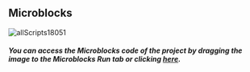 ## Microblocks

![allScripts18051](https://user-images.githubusercontent.com/112697142/204212276-404b439d-d9d3-4e6d-99b8-7fa377f001e0.png)


##### You can access the Microblocks code of the project by dragging the image to the Microblocks Run tab or clicking [here](https://microblocks.fun/run/microblocks.html#scripts=GP%20Scripts%0Adepends%20%27OLED%20Graphics%27%20%27PicoBricks%27%0A%0Aspec%20%27%20%27%20%27check_Button%27%20%27check_Button%27%0Ato%20check_Button%20%7B%0A%20%20resetTimer%0A%20%20repeatUntil%20%28%28timer%29%20%3E%3D%201500%29%20%7B%0A%20%20%20%20if%20noSelection%20%7Bif%20%28and%20%28pb_button%29%20%28%28timer%29%20%3C%3D%201500%29%29%20%7B%0A%20%20%20%20%20%20if%20%28randomColorIdx%20%3D%3D%20randomColorNameIdx%29%20%7B%0A%20%20%20%20%20%20%20%20score%20%2B%3D%2010%0A%20%20%20%20%20%20%20%20noSelection%20%3D%20%28booleanConstant%20false%29%0A%20%20%20%20%20%20%7D%20else%20%7B%0A%20%20%20%20%20%20%20%20score%20%2B%3D%20-10%0A%20%20%20%20%20%20%20%20noSelection%20%3D%20%28booleanConstant%20false%29%0A%20%20%20%20%20%20%7D%0A%20%20%20%20%7D%20%28and%20%28not%20%28pb_button%29%29%20%28%28timer%29%20%3E%3D%201500%29%29%20%7B%0A%20%20%20%20%20%20if%20%28randomColorIdx%20%3D%3D%20randomColorNameIdx%29%20%7B%0A%20%20%20%20%20%20%20%20score%20%2B%3D%20-10%0A%20%20%20%20%20%20%20%20noSelection%20%3D%20%28booleanConstant%20false%29%0A%20%20%20%20%20%20%7D%20else%20%7B%0A%20%20%20%20%20%20%20%20score%20%2B%3D%2010%0A%20%20%20%20%20%20%20%20noSelection%20%3D%20%28booleanConstant%20false%29%0A%20%20%20%20%20%20%7D%0A%20%20%20%20%7D%7D%0A%20%20%7D%0A%7D%0A%0Aspec%20%27%20%27%20%27random_color%27%20%27random_color%27%0Ato%20random_color%20%7B%0A%20%20repeat%2010%20%7B%0A%20%20%20%20randomColorIdx%20%3D%20%28random%201%204%29%0A%20%20%20%20randomColorNameIdx%20%3D%20%28random%201%204%29%0A%20%20%20%20colorName%20%3D%20%28at%20randomColorNameIdx%20%28%27%5Bdata%3AmakeList%5D%27%20%27RED%20%20%27%20%27GREEN%27%20%27BLUE%20%27%20%27WHITE%27%29%29%0A%20%20%20%20RGB_color%20%3D%20%28at%20randomColorIdx%20%28%27%5Bdata%3AmakeList%5D%27%20%28pb_rgb_color%20255%200%200%29%20%28pb_rgb_color%200%20255%200%29%20%28pb_rgb_color%200%200%20255%29%20%28pb_rgb_color%20255%20255%20255%29%29%29%0A%20%20%20%20pb_set_rgb_color%20RGB_color%0A%20%20%20%20OLEDwrite%20colorName%2045%2032%20false%0A%20%20%20%20waitMillis%2050%0A%20%20%7D%0A%7D%0A%0Ascript%20997%2088%20%7B%0Ato%20check_Button%20%7B%7D%0A%7D%0A%0Ascript%20531%2078%20%7B%0AwhenStarted%0AOLEDInit_I2C%20%27OLED_0.96in%27%20%273C%27%200%20false%0Apb_turn_off_RGB%0Ascore%20%3D%200%0AOLEDwrite%20%27The%20game%20begins%27%208%2032%20false%0AwaitMillis%202000%0AOLEDclear%0Arepeat%2010%20%7B%0A%20%20random_color%0A%20%20noSelection%20%3D%20%28booleanConstant%20true%29%0A%20%20check_Button%0A%20%20OLEDclear%0A%20%20pb_turn_off_RGB%0A%7D%0AwaitMillis%201500%0AOLEDwrite%20%27Your%20Total%20Score%27%200%2024%20false%0AOLEDwrite%20%28%27%5Bdata%3Ajoin%5D%27%20score%20%27%20points%27%29%2030%2040%20false%0A%7D%0A%0Ascript%20538%20671%20%7B%0Ato%20random_color%20%7B%7D%0A%7D%0A%0A "here").
